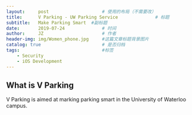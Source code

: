 ```yaml
---
layout:     post   				    # 使用的布局（不需要改）
title:      V Parking - UW Parking Service				# 标题
subtitle:   Make Parking Smart  #副标题
date:       2019-07-24 				# 时间
author:     JZ 						# 作者
header-img: img/Women_phone.jpg 	#这篇文章标题背景图片
catalog: true 						# 是否归档
tags:								#标签
    - Security
    - iOS Development
---
```


## What is V Parking

V Parking is aimed at marking parking smart in the University of Waterloo campus.
